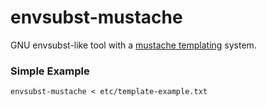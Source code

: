 envsubst-mustache
=================
GNU envsubst-like tool with a [mustache templating](https://mustache.github.io/) system.


### Simple Example
```
envsubst-mustache < etc/template-example.txt
```

